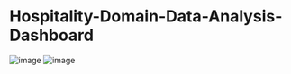 # Hospitality-Domain-Data-Analysis-Dashboard
![image](https://github.com/user-attachments/assets/61c2c6e0-b0c1-4e97-b9c9-85df98f9dfd3)
![image](https://github.com/user-attachments/assets/e0c9412b-0689-4e64-b07f-5f2d1c239b98)
